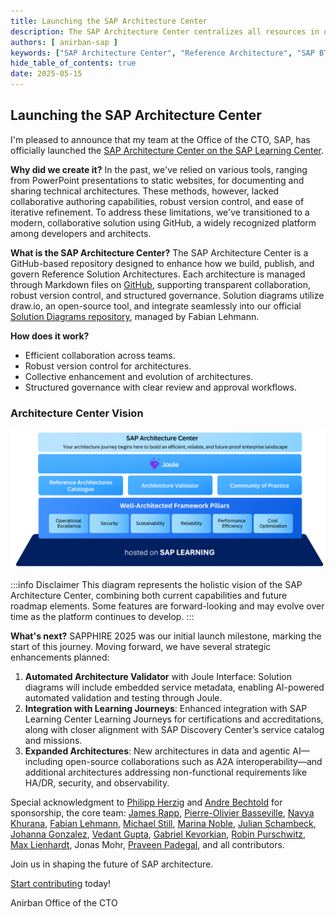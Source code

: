 ```yaml
---
title: Launching the SAP Architecture Center
description: The SAP Architecture Center centralizes all resources in one place, enabling organizations to maximize cloud capabilities while ensuring that their solutions are secure, resilient, and optimized to their specific requirements.
authors: [ anirban-sap ]
keywords: ["SAP Architecture Center", "Reference Architecture", "SAP BTP"]
hide_table_of_contents: true
date: 2025-05-15
---
```


## Launching the SAP Architecture Center

I'm pleased to announce that my team at the Office of the CTO, SAP, has officially launched the [SAP Architecture Center on the SAP Learning Center](https://architecture.learning.sap.com/).

**Why did we create it?** In the past, we've relied on various tools, ranging from PowerPoint presentations to static websites, for documenting and sharing technical architectures. These methods, however, lacked collaborative authoring capabilities, robust version control, and ease of iterative refinement. To address these limitations, we've transitioned to a modern, collaborative solution using GitHub, a widely recognized platform among developers and architects.

**What is the SAP Architecture Center?** The SAP Architecture Center is a GitHub-based repository designed to enhance how we build, publish, and govern Reference Solution Architectures. Each architecture is managed through Markdown files on [GitHub](https://github.com/SAP/architecture-center), supporting transparent collaboration, robust version control, and structured governance. Solution diagrams utilize draw.io, an open-source tool, and integrate seamlessly into our official [Solution Diagrams repository](https://sap.github.io/btp-solution-diagrams/), managed by Fabian Lehmann.

**How does it work?**
- Efficient collaboration across teams.
- Robust version control for architectures.
- Collective enhancement and evolution of architectures.
- Structured governance with clear review and approval workflows.

### Architecture Center Vision
![Architecture Center Vision](images/architecture-center-vision-2.png)

:::info Disclaimer
This diagram represents the holistic vision of the SAP Architecture Center, combining both current capabilities and future roadmap elements. Some features are forward-looking and may evolve over time as the platform continues to develop.
:::


**What's next?** SAPPHIRE 2025 was our initial launch milestone, marking the start of this journey. Moving forward, we have several strategic enhancements planned:
1. **Automated Architecture Validator** with Joule Interface: Solution diagrams will include embedded service metadata, enabling AI-powered automated validation and testing through Joule.
2. **Integration with Learning Journeys**: Enhanced integration with SAP Learning Center Learning Journeys for certifications and accreditations, along with closer alignment with SAP Discovery Center’s service catalog and missions.
3. **Expanded Architectures**: New architectures in data and agentic AI—including open-source collaborations such as A2A interoperability—and additional architectures addressing non-functional requirements like HA/DR, security, and observability.

Special acknowledgment to [Philipp Herzig](https://www.linkedin.com/in/philipp-herzig/) and [Andre Bechtold](https://www.linkedin.com/in/abechtold/) for sponsorship, the core team: [James Rapp](https://www.linkedin.com/in/james-rapp/), [Pierre-Olivier Basseville](https://www.linkedin.com/in/pierreolivierbasseville/), [Navya Khurana](https://www.linkedin.com/in/navya-khurana-1b78a6187/), [Fabian Lehmann](https://www.linkedin.com/in/lehmann-fabian/), [Michael Still](https://www.linkedin.com/in/michael-still-b3aaa2133/), [Marina Noble](https://www.linkedin.com/in/marinanoble/), [Julian Schambeck](https://www.linkedin.com/in/julian-s-41b9a8253/), [Johanna Gonzalez](https://www.linkedin.com/in/johannagondi/), [Vedant Gupta](https://www.linkedin.com/in/vedant-gupta-ai/), [Gabriel Kevorkian](https://www.linkedin.com/in/gabriel-kevorkian-30005b2/), [Robin Purschwitz](https://www.linkedin.com/in/robin-purschwitz/), [Max Lienhardt](https://www.linkedin.com/in/max-lienhardt-a2a157335/), Jonas Mohr, [Praveen Padegal](https://www.linkedin.com/in/praveenkumarpadegal/), and all contributors.

Join us in shaping the future of SAP architecture.

[Start contributing](/community/contribution) today!

Anirban
Office of the CTO

<!-- truncate -->